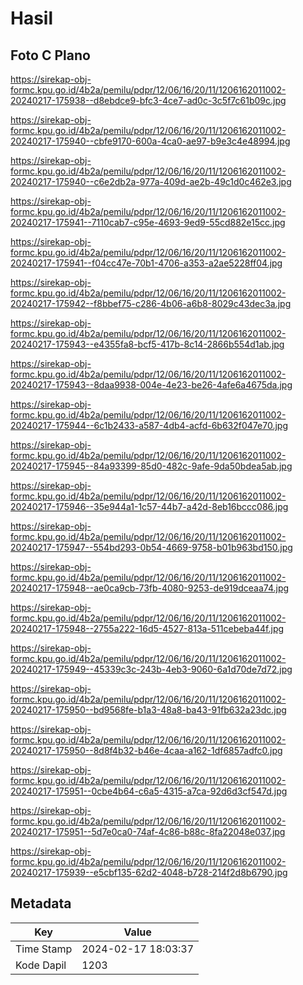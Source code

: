 # Hasil

## Foto C Plano

https://sirekap-obj-formc.kpu.go.id/4b2a/pemilu/pdpr/12/06/16/20/11/1206162011002-20240217-175938--d8ebdce9-bfc3-4ce7-ad0c-3c5f7c61b09c.jpg

https://sirekap-obj-formc.kpu.go.id/4b2a/pemilu/pdpr/12/06/16/20/11/1206162011002-20240217-175940--cbfe9170-600a-4ca0-ae97-b9e3c4e48994.jpg

https://sirekap-obj-formc.kpu.go.id/4b2a/pemilu/pdpr/12/06/16/20/11/1206162011002-20240217-175940--c6e2db2a-977a-409d-ae2b-49c1d0c462e3.jpg

https://sirekap-obj-formc.kpu.go.id/4b2a/pemilu/pdpr/12/06/16/20/11/1206162011002-20240217-175941--7110cab7-c95e-4693-9ed9-55cd882e15cc.jpg

https://sirekap-obj-formc.kpu.go.id/4b2a/pemilu/pdpr/12/06/16/20/11/1206162011002-20240217-175941--f04cc47e-70b1-4706-a353-a2ae5228ff04.jpg

https://sirekap-obj-formc.kpu.go.id/4b2a/pemilu/pdpr/12/06/16/20/11/1206162011002-20240217-175942--f8bbef75-c286-4b06-a6b8-8029c43dec3a.jpg

https://sirekap-obj-formc.kpu.go.id/4b2a/pemilu/pdpr/12/06/16/20/11/1206162011002-20240217-175943--e4355fa8-bcf5-417b-8c14-2866b554d1ab.jpg

https://sirekap-obj-formc.kpu.go.id/4b2a/pemilu/pdpr/12/06/16/20/11/1206162011002-20240217-175943--8daa9938-004e-4e23-be26-4afe6a4675da.jpg

https://sirekap-obj-formc.kpu.go.id/4b2a/pemilu/pdpr/12/06/16/20/11/1206162011002-20240217-175944--6c1b2433-a587-4db4-acfd-6b632f047e70.jpg

https://sirekap-obj-formc.kpu.go.id/4b2a/pemilu/pdpr/12/06/16/20/11/1206162011002-20240217-175945--84a93399-85d0-482c-9afe-9da50bdea5ab.jpg

https://sirekap-obj-formc.kpu.go.id/4b2a/pemilu/pdpr/12/06/16/20/11/1206162011002-20240217-175946--35e944a1-1c57-44b7-a42d-8eb16bccc086.jpg

https://sirekap-obj-formc.kpu.go.id/4b2a/pemilu/pdpr/12/06/16/20/11/1206162011002-20240217-175947--554bd293-0b54-4669-9758-b01b963bd150.jpg

https://sirekap-obj-formc.kpu.go.id/4b2a/pemilu/pdpr/12/06/16/20/11/1206162011002-20240217-175948--ae0ca9cb-73fb-4080-9253-de919dceaa74.jpg

https://sirekap-obj-formc.kpu.go.id/4b2a/pemilu/pdpr/12/06/16/20/11/1206162011002-20240217-175948--2755a222-16d5-4527-813a-511cebeba44f.jpg

https://sirekap-obj-formc.kpu.go.id/4b2a/pemilu/pdpr/12/06/16/20/11/1206162011002-20240217-175949--45339c3c-243b-4eb3-9060-6a1d70de7d72.jpg

https://sirekap-obj-formc.kpu.go.id/4b2a/pemilu/pdpr/12/06/16/20/11/1206162011002-20240217-175950--bd9568fe-b1a3-48a8-ba43-91fb632a23dc.jpg

https://sirekap-obj-formc.kpu.go.id/4b2a/pemilu/pdpr/12/06/16/20/11/1206162011002-20240217-175950--8d8f4b32-b46e-4caa-a162-1df6857adfc0.jpg

https://sirekap-obj-formc.kpu.go.id/4b2a/pemilu/pdpr/12/06/16/20/11/1206162011002-20240217-175951--0cbe4b64-c6a5-4315-a7ca-92d6d3cf547d.jpg

https://sirekap-obj-formc.kpu.go.id/4b2a/pemilu/pdpr/12/06/16/20/11/1206162011002-20240217-175951--5d7e0ca0-74af-4c86-b88c-8fa22048e037.jpg

https://sirekap-obj-formc.kpu.go.id/4b2a/pemilu/pdpr/12/06/16/20/11/1206162011002-20240217-175939--e5cbf135-62d2-4048-b728-214f2d8b6790.jpg


## Metadata

| Key        | Value               |
| ---------- | ------------------- |
| Time Stamp | 2024-02-17 18:03:37 |
| Kode Dapil | 1203                |



